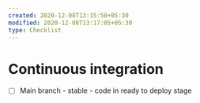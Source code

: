 ```yaml
---
created: 2020-12-08T13:15:58+05:30
modified: 2020-12-08T13:17:05+05:30
type: Checklist
---
```


# Continuous integration

- [ ] Main branch - stable - code in ready to deploy stage